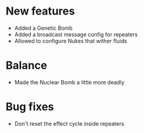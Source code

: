 # New features
* Added a Genetic Bomb
* Added a broadcast message config for repeaters
* Allowed to configure Nukes that wither fluids
# Balance
* Made the Nuclear Bomb a little more deadly
# Bug fixes
* Don't reset the effect cycle inside repeaters